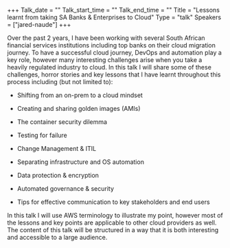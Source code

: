 +++
Talk_date = ""
Talk_start_time = ""
Talk_end_time = ""
Title = "Lessons learnt from taking SA Banks & Enterprises to Cloud"
Type = "talk"
Speakers = ["jared-naude"]
+++

Over the past 2 years, I have been working with several South African financial services institutions including top banks on their cloud migration journey. To have a successful cloud journey, DevOps and automation play a key role, however many interesting challenges arise when you take a heavily regulated industry to cloud. In this talk I will share some of these challenges, horror stories and key lessons that I have learnt throughout this process including (but not limited to):

- Shifting from an on-prem to a cloud mindset

- Creating and sharing golden images (AMIs)

- The container security dilemma

- Testing for failure

- Change Management & ITIL

- Separating infrastructure and OS automation

- Data protection & encryption

- Automated governance & security

- Tips for effective communication to key stakeholders and end users

In this talk I will use AWS terminology to illustrate my point, however most of the lessons and key points are applicable to other cloud providers as well. The content of this talk will be structured in a way that it is both interesting and accessible to a large audience.
